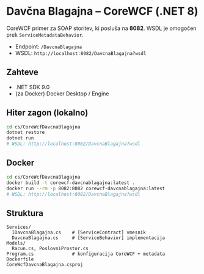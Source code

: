 # Davčna Blagajna – CoreWCF (.NET 8)

CoreWCF primer za SOAP storitev, ki posluša na **8082**. WSDL je omogočen prek `ServiceMetadataBehavior`.

- Endpoint: `/DavcnaBlagajna`
- WSDL: `http://localhost:8082/DavcnaBlagajna?wsdl`

## Zahteve
- .NET SDK 9.0
- (za Docker) Docker Desktop / Engine

## Hiter zagon (lokalno)
```bash
cd cs/CoreWcfDavcnaBlagajna
dotnet restore
dotnet run
# WSDL: http://localhost:8082/DavcnaBlagajna?wsdl
```

## Docker
```bash
cd cs/CoreWcfDavcnaBlagajna
docker build -t corewcf-davcnablagajna:latest .
docker run --rm -p 8082:8082 corewcf-davcnablagajna:latest
# WSDL: http://localhost:8082/DavcnaBlagajna?wsdl
```

## Struktura
```
Services/
  IDavcnaBlagajna.cs    # [ServiceContract] vmesnik
  DavcnaBlagajna.cs     # [ServiceBehavior] implementacija
Models/
  Racun.cs, PoslovniProstor.cs
Program.cs              # konfiguracija CoreWCF + metadata
Dockerfile
CoreWcfDavcnaBlagajna.csproj
```
